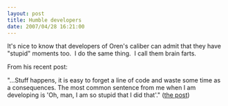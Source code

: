```yaml
---
layout: post
title: Humble developers
date: 2007/04/28 16:21:00
---
```



It's nice to know that developers of Oren's caliber can admit that they have "stupid" moments too.  I do the same thing.  I call them brain farts.  


From his recent post:

"...Stuff happens, it is easy to forget a line of code and waste some time as a consequences. The most common sentence from me when I am developing is 'Oh, man, I am so stupid that I did that'." ([the post](http://ayende.com/Blog/archive/2007/04/28/A-developer-so-retarded.aspx))